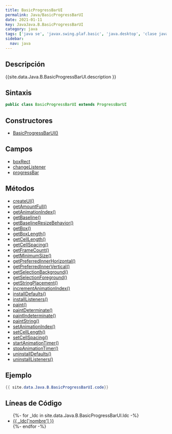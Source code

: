```yaml
---
title: BasicProgressBarUI
permalink: Java/BasicProgressBarUI
date: 2021-01-11
key: JavaJava.B.BasicProgressBarUI
category: java
tags: ['java se', 'javax.swing.plaf.basic', 'java.desktop', 'clase java', 'Java 1.0']
sidebar: 
  nav: java
---
```


## Descripción
{{site.data.Java.B.BasicProgressBarUI.description }}

## Sintaxis
~~~java
public class BasicProgressBarUI extends ProgressBarUI
~~~

## Constructores
* [BasicProgressBarUI()](/Java/BasicProgressBarUI/BasicProgressBarUI/)

## Campos
* [boxRect](/Java/BasicProgressBarUI/boxRect)
* [changeListener](/Java/BasicProgressBarUI/changeListener)
* [progressBar](/Java/BasicProgressBarUI/progressBar)

## Métodos
* [createUI()](/Java/BasicProgressBarUI/createUI)
* [getAmountFull()](/Java/BasicProgressBarUI/getAmountFull)
* [getAnimationIndex()](/Java/BasicProgressBarUI/getAnimationIndex)
* [getBaseline()](/Java/BasicProgressBarUI/getBaseline)
* [getBaselineResizeBehavior()](/Java/BasicProgressBarUI/getBaselineResizeBehavior)
* [getBox()](/Java/BasicProgressBarUI/getBox)
* [getBoxLength()](/Java/BasicProgressBarUI/getBoxLength)
* [getCellLength()](/Java/BasicProgressBarUI/getCellLength)
* [getCellSpacing()](/Java/BasicProgressBarUI/getCellSpacing)
* [getFrameCount()](/Java/BasicProgressBarUI/getFrameCount)
* [getMinimumSize()](/Java/BasicProgressBarUI/getMinimumSize)
* [getPreferredInnerHorizontal()](/Java/BasicProgressBarUI/getPreferredInnerHorizontal)
* [getPreferredInnerVertical()](/Java/BasicProgressBarUI/getPreferredInnerVertical)
* [getSelectionBackground()](/Java/BasicProgressBarUI/getSelectionBackground)
* [getSelectionForeground()](/Java/BasicProgressBarUI/getSelectionForeground)
* [getStringPlacement()](/Java/BasicProgressBarUI/getStringPlacement)
* [incrementAnimationIndex()](/Java/BasicProgressBarUI/incrementAnimationIndex)
* [installDefaults()](/Java/BasicProgressBarUI/installDefaults)
* [installListeners()](/Java/BasicProgressBarUI/installListeners)
* [paint()](/Java/BasicProgressBarUI/paint)
* [paintDeterminate()](/Java/BasicProgressBarUI/paintDeterminate)
* [paintIndeterminate()](/Java/BasicProgressBarUI/paintIndeterminate)
* [paintString()](/Java/BasicProgressBarUI/paintString)
* [setAnimationIndex()](/Java/BasicProgressBarUI/setAnimationIndex)
* [setCellLength()](/Java/BasicProgressBarUI/setCellLength)
* [setCellSpacing()](/Java/BasicProgressBarUI/setCellSpacing)
* [startAnimationTimer()](/Java/BasicProgressBarUI/startAnimationTimer)
* [stopAnimationTimer()](/Java/BasicProgressBarUI/stopAnimationTimer)
* [uninstallDefaults()](/Java/BasicProgressBarUI/uninstallDefaults)
* [uninstallListeners()](/Java/BasicProgressBarUI/uninstallListeners)

## Ejemplo
~~~java
{{ site.data.Java.B.BasicProgressBarUI.code}}
~~~

## Líneas de Código
<ul>
{%- for _ldc in site.data.Java.B.BasicProgressBarUI.ldc -%}
   <li>
       <a href="{{_ldc['url'] }}">{{ _ldc['nombre'] }}</a>
   </li>
{%- endfor -%}
</ul>
